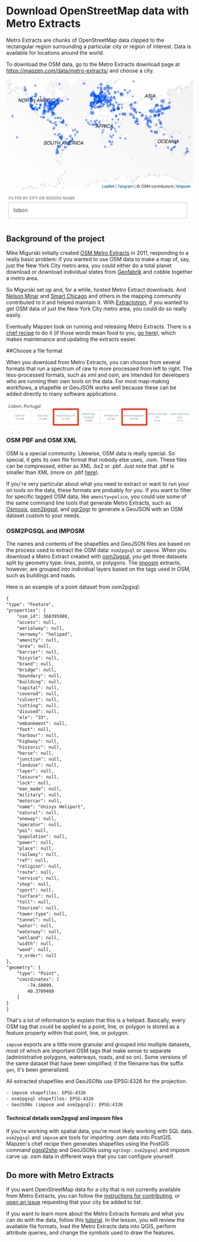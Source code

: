 # Download OpenStreetMap data with Metro Extracts

Metro Extracts are chunks of OpenStreetMap data clipped to the rectangular region surrounding a particular city or region of interest. Data is available for locations around the world.

To download the OSM data, go to the Metro Extracts download page at https://mapzen.com/data/metro-extracts/ and choose a city.

![Filter the list of extracts](./images/filter_extracts.png)

## Background of the project

Mike Migurski initially created [OSM Metro Extracts](http://metro.teczno.com/) in 2011, responding to a really basic problem: if you wanted to use OSM data to make a map of, say, just the New York City metro area, you could either do a total planet download or download individual states from [Geofabrik](http://download.geofabrik.de/) and cobble together a metro area.

So Migurski set up and, for a while, hosted Metro Extract downloads. And [Nelson Minar](http://somebits.com/) and [Smart Chicago](http://www.smartchicagocollaborative.org/) and others in the mapping community contributed to it and helped maintain it. With [Extractotron](https://github.com/migurski/Extractotron/), if you wanted to get OSM data of just the New York City metro area, you could do so really easily.

Eventually Mapzen took on running and releasing Metro Extracts. There is a [chef recipe](https://github.com/mapzen/chef-metroextractor) to do it (if those words mean food to you, [go here](https://docs.getchef.com/essentials_cookbook_recipes.html)), which makes maintenance and updating the extracts easier.

##Choose a file format

When you download from Metro Extracts, you can choose from several formats that run a spectrum of raw to more processed from left to right. The less-processed formats, such as xml and osm, are intended for developers who are running their own tools on the data. For most map-making workflows, a shapefile or GeoJSON works well because these can be added directly to many software applications.

![Available files for Lisbon, Portugal](./images/lisbon_download_formats.png)

### OSM PBF and OSM XML

OSM is a special community. Likewise, OSM data is really special. So special, it gets its own file format that nobody else uses, .osm. These files can be compressed, either as XML .bx2 or .pbf. Just note that .pbf is smaller than XML (more on .pbf [here](http://wiki.openstreetmap.org/wiki/ProtocolBufBinary)).

If you're very particular about what you need to extract or want to run your on tools on the data, these formats are probably for you. If you want to filter for specific tagged OSM data, like `amenity=police`, you could use some of the same command line tools that generate Metro Extracts, such as [Osmosis](http://wiki.openstreetmap.org/wiki/Osmosis), [osm2pgsql](https://github.com/openstreetmap/osm2pgsql), and [ogr2ogr](http://www.gdal.org/ogr2ogr.html) to generate a GeoJSON with an OSM dataset custom to your needs.

### OSM2PGSQL and IMPOSM

The names and contents of the shapefiles and GeoJSON files are based on the process used to extract the OSM data: `osm2pgsql` or `imposm`. When you download a Metro Extract created with [osm2pgsql](http://wiki.openstreetmap.org/wiki/Osm2pgsql), you get three datasets split by geometry type: lines, points, or polygons. The [imposm](http://imposm.org/) extracts, however, are grouped into individual layers based on the tags used in OSM, such as buildings and roads.

Here is an example of a point dataset from osm2pgsql:

	{
    "type": "Feature",
    "properties": {
        "osm_id": 368395980,
        "access": null,
        "aerialway": null,
        "aeroway": "helipad",
        "amenity": null,
        "area": null,
        "barrier": null,
        "bicycle": null,
        "brand": null,
        "bridge": null,
        "boundary": null,
        "building": null,
        "capital": null,
        "covered": null,
        "culvert": null,
        "cutting": null,
        "disused": null,
        "ele": "33",
        "embankment": null,
        "foot": null,
        "harbour": null,
        "highway": null,
        "historic": null,
        "horse": null,
        "junction": null,
        "landuse": null,
        "layer": null,
        "leisure": null,
        "lock": null,
        "man_made": null,
        "military": null,
        "motorcar": null,
        "name": "Unisys Heliport",
        "natural": null,
        "oneway": null,
        "operator": null,
        "poi": null,
        "population": null,
        "power": null,
        "place": null,
        "railway": null,
        "ref": null,
        "religion": null,
        "route": null,
        "service": null,
        "shop": null,
        "sport": null,
        "surface": null,
        "toll": null,
        "tourism": null,
        "tower:type": null,
        "tunnel": null,
        "water": null,
        "waterway": null,
        "wetland": null,
        "width": null,
        "wood": null,
        "z_order": null
    },
    "geometry": {
        "type": "Point",
        "coordinates": [
            -74.50099,
            40.3709408
        ]
    }
    }

That's a lot of information to explain that this is a helipad. Basically, every OSM tag that could be applied to a point, line, or polygon is stored as a feature property within that point, line, or polygon.

`imposm` exports are a little more granular and grouped into multiple datasets, most of which are important OSM tags that make sense to separate (administrative polygons, waterways, roads, and so on). Some versions of the same dataset that have been simplified; if the filename has the suffix `gen`, it's been generalized.

All extracted shapefiles and GeoJSONs use EPSG:4326 for the projection.

	- imposm shapefiles: EPSG:4326
	- osm2pgsql shapefiles: EPSG:4326
	- GeoJSONs (imposm and osm2pgsql): EPSG:4326

#### Technical details osm2pgsql and imposm files

If you're working with spatial data, you're most likely working with SQL data. `osm2pgsql` and `imposm` are tools for importing .osm data into PostGIS. Mapzen's chef recipe then generates shapefiles using the PostGIS command [pgsql2shp](http://www.bostongis.com/pgsql2shp_shp2pgsql_quickguide.bqg) and GeoJSONs using `ogr2ogr`. `osm2pgsql` and imposm carve up .osm data in different ways that you can configure yourself.

## Do more with Metro Extracts

If you want OpenStreetMap data for a city that is not currently available from Metro Extracts, you can follow the [instructions for contributing](https://github.com/mapzen/metroextractor-cities#contributing), or [open an issue](https://github.com/mapzen/metroextractor-cities/issues) requesting that your city be added to list.

If you want to learn more about the Metro Extracts formats and what you can do with the data, follow this [tutorial](walkthrough.md). In the lesson, you will review the available file formats, load the Metro Extracts data into QGIS, perform attribute queries, and change the symbols used to draw the features.
